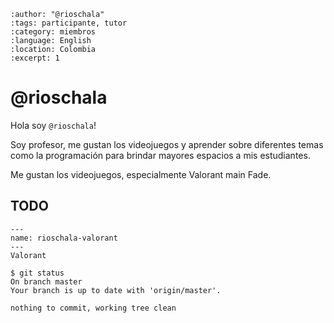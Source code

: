 
```{post} 2023-07-18
:author: "@rioschala"
:tags: participante, tutor
:category: miembros
:language: English
:location: Colombia
:excerpt: 1
```

# @rioschala

Hola soy `@rioschala`! 

Soy profesor, me gustan los videojuegos y aprender sobre diferentes temas como la programación para brindar mayores espacios a mis estudiantes. 

Me gustan los videojuegos, especialmente Valorant main Fade. 

## TODO

```{figure} index.md-data/valorant.png
---
name: rioschala-valorant
---
Valorant
```

```console
$ git status 
On branch master
Your branch is up to date with 'origin/master'.

nothing to commit, working tree clean
```
